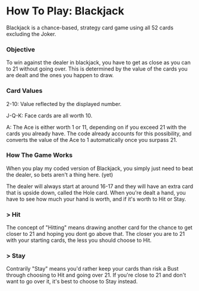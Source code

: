 # How To Play: Blackjack
Blackjack is a chance-based, strategy card game using all 52 cards excluding the Joker. 

### Objective
To win against the dealer in blackjack, you have to get as close as you can to 21 without going over. This is determined by the value of the cards you are dealt and the ones you happen to draw.

### Card Values
2-10: Value reflected by the displayed number.

J-Q-K: Face cards are all worth 10.

A: The Ace is either worth 1 or 11, depending on if you exceed 21 with the cards you already have. The code already accounts for this possibility, and converts the value of the Ace to 1 automatically once you surpass 21.

### How The Game Works
When you play my coded version of Blackjack, you simply just need to beat the dealer, so bets aren't a thing here. (yet)

The dealer will always start at around 16-17 and they will have an extra card that is upside down, called the Hole card. When you're dealt a hand, you have to see how much your hand is worth, and if it's worth to Hit or Stay. 

### > Hit
The concept of "Hitting" means drawing another card for the chance to get closer to 21 and hoping you dont go above that. The closer you are to 21 with your starting cards, the less you should choose to Hit.
### > Stay
Contrarily "Stay" means you'd rather keep your cards than risk a Bust through choosing to Hit and going over 21. If you're close to 21 and don't want to go over it, it's best to choose to Stay instead.
